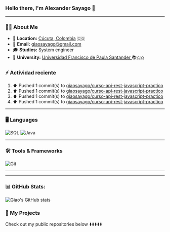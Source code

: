 

### **Hello there, I'm Alexander Sayago 👋**

---

### 🧑‍💻 **About Me**

- 📍 **Location:** <a href="https://maps.app.goo.gl/XVpZMVm4LwV7izcc9" target="_blank">Cúcuta, Colombia</a> 🇨🇴  
- 📧 **Email:** [giaosayago@gmail.com](mailto:giaosayago@gmail.com) 
- 🎓 **Studies:** System engineer 
- 🏫 **University:** [Universidad Francisco de Paula Santander ](https://ww2.ufps.edu.co/) 📚🇨🇴 


### :zap: Actividad reciente
<!-- START_SECTION:activity-->
<!--RECENT_ACTIVITY:start-->
1. ⬆️ Pushed 1 commit(s) to [giaosayago/curso-api-rest-javascript-practico](https://github.com/giaosayago/curso-api-rest-javascript-practico)<br>
2. ⬆️ Pushed 1 commit(s) to [giaosayago/curso-api-rest-javascript-practico](https://github.com/giaosayago/curso-api-rest-javascript-practico)<br>
3. ⬆️ Pushed 1 commit(s) to [giaosayago/curso-api-rest-javascript-practico](https://github.com/giaosayago/curso-api-rest-javascript-practico)<br>
4. ⬆️ Pushed 1 commit(s) to [giaosayago/curso-api-rest-javascript-practico](https://github.com/giaosayago/curso-api-rest-javascript-practico)<br>
<!--RECENT_ACTIVITY:end-->


<!-- END_SECTION:activity-->

---

### 🖥️ **Languages**
![SQL](https://img.shields.io/badge/SQL-316192?style=for-the-badge&logo=postgresql&logoColor=white)
![Java](https://img.shields.io/badge/Java-ED8B00?style=for-the-badge&logo=openjdk&logoColor=white)

---

### 🛠️ **Tools & Frameworks**
![Git](https://img.shields.io/badge/Git-F05032?style=for-the-badge&logo=git&logoColor=white)

---
---

### 📊 GitHub Stats:

![Giao's GitHub stats](https://github-readme-stats.vercel.app/api?username=giaosayago)

### 📂 My Projects 

Check out my public repositories below ⬇️⬇️⬇️⬇️⬇️